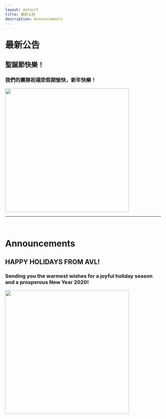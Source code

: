 ```yaml
---
layout: default
title: 最新公告
description: Announcements
---
```


# 最新公告

## 聖誕節快樂！

### 我們的團隊祝福您假期愉快，新年快樂！

<img src='' width="400"/>


<br>

---

<br>

# Announcements

## HAPPY HOLIDAYS FROM AVL!

### Sending you the warmest wishes for a joyful holiday season and a prosperous New Year 2020!

<img src='' width="400"/>
